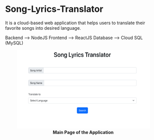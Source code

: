 # Song-Lyrics-Translator
It is a cloud-based web application that helps users to translate their favorite songs into desired language.

Backend  --> NodeJS
Frontend --> ReactJS
Database --> Cloud SQL (MySQL)

<p align="center">
  <img src="https://github.com/AlperMumcular/Song-Lyrics-Translator/blob/main/MainPage.png?raw=true" alt="Example Image" />
  <br />
  <strong>Main Page of the Application</strong>
</p>

